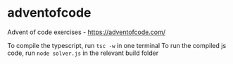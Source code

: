 # adventofcode
Advent of code exercises - https://adventofcode.com/

To compile the typescript, run `tsc -w` in one terminal
To run the compiled js code, run `node solver.js` in the relevant build folder